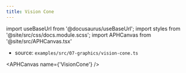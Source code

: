 ```yaml
---
title: Vision Cone
---
```


import useBaseUrl from '@docusaurus/useBaseUrl';
import styles from '@site/src/css/docs.module.scss';
import APHCanvas from '@site/src/APHCanvas.tsx'

- source: `examples/src/07-graphics/vision-cone.ts`

<APHCanvas name={'VisionCone'} />

